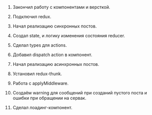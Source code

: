 1. Закончил работу с компонентами и версткой.

2. Подключил redux.

3. Начал реализацию синхронных постов.

4. Создал state, и логику изменения состояния reducer.

5. Сделал types для actions.

6. Добавил dispatch action в компонент.

7. Начал реализацию асинхронных постов.

8. Установил redux-thunk.

9. Работа с applyMiddleware.

10. Создаём warning для сообщений при созданий пустого поста и ошибки при обращении на сервак.

11. Сделал лоадинг-компонент.
